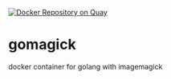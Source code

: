 [![Docker Repository on Quay](https://quay.io/repository/hippylabs/gomagick/status "Docker Repository on Quay")](https://quay.io/repository/hippylabs/gomagick)
# gomagick
docker container for golang with imagemagick
